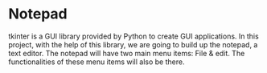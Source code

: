 # Notepad
tkinter is a GUI library provided by Python to create GUI applications. In this project, with the help of this library, we are going to build up the notepad, a text editor. The notepad will have two main menu items: File &amp; edit. The functionalities of these menu items will also be there.
